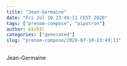 ```yaml
---
title: "Jean-Germaine"
date: "Fri Jul 10 23:49:11 CEST 2020"
tags: ["prenom-compose", "pipotron"]
author: m1ch3l
categories: ["generated"]
slug: "prenom-compose/2020-07-10-23:49:11"
---
```


Jean-Germaine
